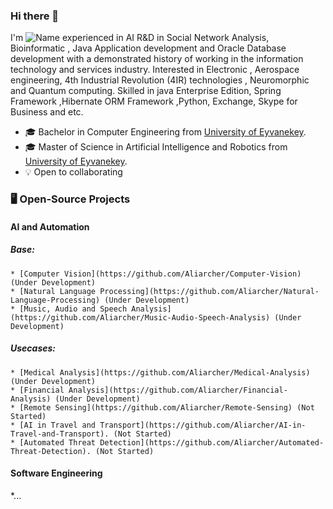 ### Hi there 👋 
I'm
![Name](https://github.com/Aliarcher/Aliarcher/assets/53465519/1188697c-97c3-4eef-be73-842abbf4fe7e)
experienced in AI R&D in Social Network Analysis, Bioinformatic , Java Application development and Oracle Database development  with a demonstrated history of working in the information technology and services industry. Interested in Electronic , Aerospace engineering, 4th Industrial Revolution (4IR) technologies , Neuromorphic and Quantum computing. Skilled in java Enterprise Edition, Spring Framework ,Hibernate ORM Framework ,Python, Exchange, Skype for Business and etc.
* 🎓  Bachelor in Computer Engineering from [University of Eyvanekey](https://www.eyc.ac.ir/).
* 🎓  Master of Science in Artificial Intelligence and Robotics from [University of Eyvanekey](https://www.eyc.ac.ir/).
* 💡 Open to collaborating
### 🖥️ Open-Source Projects
 #### AI and Automation
   ##### Base:
    * [Computer Vision](https://github.com/Aliarcher/Computer-Vision) (Under Development)
    * [Natural Language Processing](https://github.com/Aliarcher/Natural-Language-Processing) (Under Development)
    * [Music, Audio and Speech Analysis](https://github.com/Aliarcher/Music-Audio-Speech-Analysis) (Under Development)
   ##### Usecases:    
    * [Medical Analysis](https://github.com/Aliarcher/Medical-Analysis) (Under Development)
    * [Financial Analysis](https://github.com/Aliarcher/Financial-Analysis) (Under Development)
    * [Remote Sensing](https://github.com/Aliarcher/Remote-Sensing) (Not Started)
    * [AI in Travel and Transport](https://github.com/Aliarcher/AI-in-Travel-and-Transport). (Not Started)
    * [Automated Threat Detection](https://github.com/Aliarcher/Automated-Threat-Detection). (Not Started)
 #### Software Engineering
   *...
